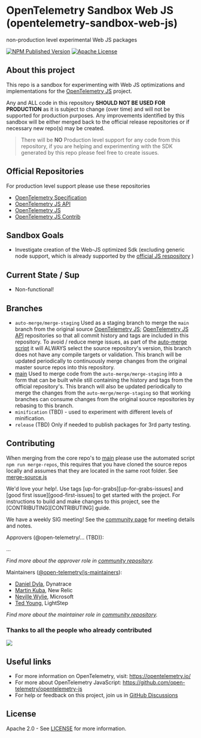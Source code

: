 # OpenTelemetry Sandbox Web JS (opentelemetry-sandbox-web-js)

non-production level experimental Web JS packages

[![NPM Published Version][npm-img]][npm-url]
[![Apache License][license-image]][license-image]

## About this project

This repo is a sandbox for experimenting with Web JS optimizations and implementations for the [OpenTelemetry JS](https://github.com/open-telemetry/opentelemetry-js) project.

Any and ALL code in this repository __SHOULD NOT BE USED FOR PRODUCTION__ as it is subject to change (over time) and will not be supported for production purposes. Any improvements identified by this sandbox will be either merged back to the official release repositories or if necessary new repo(s) may be created.

> There will be __NO__ Production level support for any code from this repository, if you are helping and experimenting with the SDK generated by this repo please feel free to create issues.

## Official Repositories

For production level support please use these repositories

- [OpenTelemetry Specification](https://github.com/open-telemetry/opentelemetry-specification)
- [OpenTelemetry JS API](https://github.com/open-telemetry/opentelemetry-js-api)
- [OpenTelemetry JS](https://github.com/open-telemetry/opentelemetry-js)
- [OpenTelemetry JS Contrib](https://github.com/open-telemetry/opentelemetry-js-contrib)

## Sandbox Goals

- Investigate creation of the Web-JS optimized Sdk (excluding generic node support, which is already supported by the [official JS respository](https://github.com/open-telemetry/opentelemetry-js) )

## Current State / Sup

- Non-functional!

## Branches

- `auto-merge/merge-staging` Used as a staging branch to merge the `main` branch from the original source [OpenTelemetry JS](https://github.com/open-telemetry/opentelemetry-js);  [OpenTelemetry JS API](https://github.com/open-telemetry/opentelemetry-js-api) repositories so that all commit history and tags are included in this repository. To avoid / reduce merge issues, as part of the [auto-merge script](./sandbox-tools/merge-repos/) it will ALWAYS select the source repository's version, this branch does not have any compile targets or validation. This branch will be updated periodically to continuously merge changes from the original master source repos into this repository.
- [main](https://github.com/open-telemetry/opentelemetry-sandbox-web-js) Used to merge code from the `auto-merge/merge-staging` into a form that can be built while still containing the history and tags from the official repository's. This branch will also be updated periodically to merge the changes from the `auto-merge/merge-staging` so that working branches can consume changes from the original source repositories by rebasing to this branch.
- `minification` (TBD) - used to experiment with different levels of minification.
- `release` (TBD) Only if needed to publish packages for 3rd party testing.

## Contributing

When merging from the core repo's to [main](https://github.com/open-telemetry/opentelemetry-sandbox-web-js) please use the automated script `npm run merge-repos`, this requires that you have cloned the source repos locally and assumes that they are located in the same root folder. See [merge-source.js](./scripts/merge-source.js)

We'd love your help!. Use tags [up-for-grabs][up-for-grabs-issues] and
[good first issue][good-first-issues] to get started with the project. For
instructions to build and make changes to this project, see the
[CONTRIBUTING][CONTRIBUTING] guide.

We have a weekly SIG meeting! See the [community page](https://github.com/open-telemetry/community#javascript-sdk) for meeting details and notes.

Approvers (@open-telemetry/... (TBD)):

...

*Find more about the approver role in [community repository](https://github.com/open-telemetry/community/blob/main/community-membership.md#approver).*

Maintainers ([@open-telemetry/js-maintainers](https://github.com/orgs/open-telemetry/teams/sandbox-web-js-maintainers)):

- [Daniel Dyla](https://github.com/dyladan), Dynatrace
- [Martin Kuba](https://github.com/martinkuba), New Relic
- [Neville Wylie](https://github.com/MSNev), Microsoft
- [Ted Young](https://github.com/tedsuo), LightStep

*Find more about the maintainer role in [community repository](https://github.com/open-telemetry/community/blob/main/community-membership.md#maintainer).*

### Thanks to all the people who already contributed

<a href="https://github.com/open-telemetry/opentelemetry-sandbox-web-js/graphs/contributors">
  <img src="https://contributors-img.web.app/image?repo=open-telemetry/opentelemetry-sandbox-web-js" />
</a>

## Useful links

- For more information on OpenTelemetry, visit: <https://opentelemetry.io/>
- For more about OpenTelemetry JavaScript: <https://github.com/open-telemetry/opentelemetry-js>
- For help or feedback on this project, join us in [GitHub Discussions][discussions-url]

## License

Apache 2.0 - See [LICENSE][license-url] for more information.

[discussions-url]: https://github.com/open-telemetry/opentelemetry-js/discussions
[license-url]: https://github.com/open-telemetry/opentelemetry-js/blob/main/LICENSE
[license-image]: https://img.shields.io/badge/license-Apache_2.0-green.svg?style=flat
[npm-url]: https://www.npmjs.com/package/@opentelemetry/sandbox-core
[npm-img]: https://badge.fury.io/js/%40opentelemetry%2Fcore.svg
